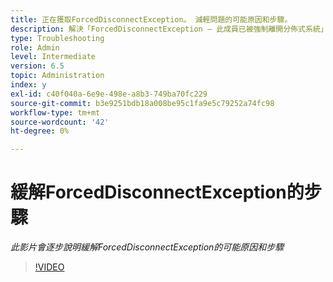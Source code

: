 ```yaml
---
title: 正在獲取ForcedDisconnectException。 減輕問題的可能原因和步驟。
description: 解決「ForcedDisconnectException — 此成員已被強制離開分佈式系統」異常的步驟。
type: Troubleshooting
role: Admin
level: Intermediate
version: 6.5
topic: Administration
index: y
exl-id: c40f040a-6e9e-498e-a8b3-749ba70fc229
source-git-commit: b3e9251bdb18a008be95c1fa9e5c79252a74fc98
workflow-type: tm+mt
source-wordcount: '42'
ht-degree: 0%

---
```


# 緩解ForcedDisconnectException的步驟

*此影片會逐步說明緩解ForcedDisconnectException的可能原因和步驟*

>[!VIDEO](https://video.tv.adobe.com/v/335483?quality=12&learn=on)
